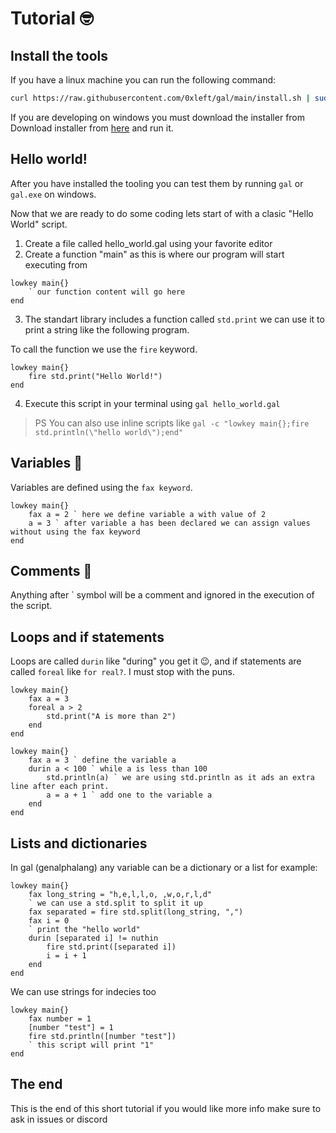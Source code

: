 # Tutorial 🤓

## Install the tools

If you have a linux machine you can run the following command: 

```bash
curl https://raw.githubusercontent.com/0xleft/gal/main/install.sh | sudo bash
```

If you are developing on windows you must download the installer from Download installer from [here](https://github.com/0xleft/gal/releases/latest/download/gal_installer.exe) and run it.

## Hello world! 

After you have installed the tooling you can test them by running `gal` or `gal.exe` on windows.

Now that we are ready to do some coding lets start of with a clasic "Hello World" script.

1. Create a file called hello_world.gal using your favorite editor
2. Create a function "main" as this is where our program will start executing from

```gal
lowkey main{}
    ` our function content will go here
end
```

3. The standart library includes a function called `std.print` we can use it to print a string like the following program.

To call the function we use the `fire` keyword.

```gal
lowkey main{}
    fire std.print("Hello World!")
end
```

4. Execute this script in your terminal using `gal hello_world.gal`

> PS
> You can also use inline scripts like `gal -c "lowkey main{};fire std.println(\"hello world\");end"`

## Variables 🤑

Variables are defined using the `fax keyword`.

```gal
lowkey main{}
    fax a = 2 ` here we define variable a with value of 2
    a = 3 ` after variable a has been declared we can assign values without using the fax keyword
end
```

## Comments 😤

Anything after ` symbol will be a comment and ignored in the execution of the script.

## Loops and if statements

Loops are called `durin` like "during" you get it 😉, and if statements are called `foreal` like `for real?`. I must stop with the puns.

```gal
lowkey main{}
    fax a = 3
    foreal a > 2
        std.print("A is more than 2")
    end
end
```

```gal
lowkey main{}
    fax a = 3 ` define the variable a
    durin a < 100 ` while a is less than 100
        std.println(a) ` we are using std.println as it ads an extra line after each print.
        a = a + 1 ` add one to the variable a
    end
end
```

## Lists and dictionaries

In gal (genalphalang) any variable can be a dictionary or a list for example:

```gal
lowkey main{}
    fax long_string = "h,e,l,l,o, ,w,o,r,l,d"
    ` we can use a std.split to split it up
    fax separated = fire std.split(long_string, ",")
    fax i = 0
    ` print the "hello world"
    durin [separated i] != nuthin
        fire std.print([separated i])
        i = i + 1
    end
end
```

We can use strings for indecies too

```gal
lowkey main{}
    fax number = 1
    [number "test"] = 1
    fire std.println([number "test"])
    ` this script will print "1"
end
```

## The end

This is the end of this short tutorial if you would like more info make sure to ask in issues or discord